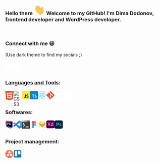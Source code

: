 ### Hello there <img src="./images/wave.gif" width="35px"> Welcome to my GitHub! I'm Dima Dodonov, frontend developer and WordPress developer.

<br/>

### Connect with me :smiley:

(Use dark theme to find my socials ;)

<a href="https://vk.com/dimadodonov" target="_blank"><img align="left" alt="Anton U | VK" width="22px" src="./images/vk.svg" /></a>
<a href="https://www.instagram.com/dimadodonov" target="_blank"><img align="left" alt="Anton U | Instagram" width="22px" src="./images/insta.svg" />

<br/>
<br/>

### Languages and Tools:

<a href="https://www.w3.org/html/" target="_blank"><img align="left" border="0" alt="HTML5" width="26px" src="./images/html.svg" /></a>
<a href="https://www.w3schools.com/css/" target="_blank"><img align="left" border="0" alt="CSS3" width="26px" src="./images/css.svg" /></a>
<a href="https://www.w3schools.com/js/" target="_blank"><img align="left" border="0" alt="CSS3" width="26px" src="./images/javascript.svg" /></a>
<a href="https://www.w3schools.com/js/" target="_blank"><img align="left" border="0" alt="CSS3" width="26px" src="./images/typescript.svg" /></a>
<a href="https://ru.reactjs.org/" target="_blank"><img align="left" border="0" alt="React" width="26px" height="26px" src="./images/react.svg" /></a>
<a href="https://git-scm.com/" target="_blank"><img align="left" border="0" alt="git" width="26px" src="./images/git.svg" /></a>
<img align="left" border="0" alt="GitHub" width="26px" src="./images/github.svg" />
<a href="https://ru.wordpress.org/" target="_blank"><img align="left" border="0" alt="git" width="26px" src="./images/wordpress.svg" /></a>

<br />
<br />

### Softwares:

<a href="https://www.jetbrains.com/ru-ru/phpstorm/" target="_blank"> <img align="left" border="0" alt="PhpStorm" width="26px" src="./images/PhpStorm.svg"/></a>
<a href="https://code.visualstudio.com/" target="_blank"> <img align="left" alt="Visual Studio Code" width="26px" src="./images/vscode.svg" /></a>
<a href="https://www.microsoft.com/ru-ru/p/windows-terminal/9n0dx20hk701?activetab=pivot:overviewtab" target="_blank"><img align="left" border="0" alt="Windows Terminal" width="26px" height="26px" src="./images/windows_terminal.svg"/></a>
<a href="https://www.figma.com/@dimadodonov" target="_blank"><img align="left" border="0" alt="figma" width="26px" height="26px" src="./images/figma.svg"/></a>
<a href="https://www.sketch.com/" target="_blank"><img align="left" border="0" alt="figma" width="26px" height="26px" src="./images/sketch.svg"/></a>
<a href="https://www.adobe.com/products/xd.html" target="_blank"><img align="left" border="0" alt="XD" width="26px" src="./images/xd.svg"/></a>
<a href="https://www.photoshop.com/en" target="_blank"><img align="left" border="0" alt="Photoshop" width="26px" src="./images/photoshop.svg"/></a>

<br />
<br />

### Project management:

<a href="https://asana.com/" target="_blank"><img align="left" border="0" alt="Asana" width="26px" src="./images/asana.svg"/></a>
<a href="https://trello.com/" target="_blank"><img align="left" border="0" alt="trello" width="26px" src="./images/trello.svg"/></a>

<br />
<br />
